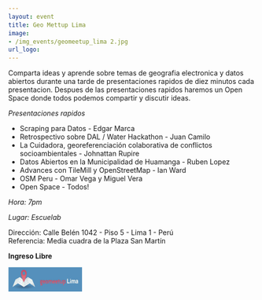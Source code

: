 ```yaml
---
layout: event
title: Geo Mettup Lima
image:
- /img_events/geomeetup_lima 2.jpg
url_logo:
---
```

Comparta ideas y aprende sobre temas de geografia electronica y datos abiertos durante una tarde de presentaciones rapidos de diez minutos cada presentacion.  Despues de las presentaciones rapidos haremos un Open Space donde todos podemos compartir y discutir ideas. 

*Presentaciones rapidos*

- Scraping para Datos - Edgar Marca<br>
- Retrospectivo sobre DAL / Water Hackathon - Juan Camilo<br>
- La Cuidadora, georeferenciación colaborativa de conflictos socioambientales - Johnattan Rupire
- Datos Abiertos en la Municipalidad de Huamanga - Ruben Lopez<br>
- Advances con TileMill y OpenStreetMap - Ian Ward<br>
- OSM Peru - Omar Vega y Miguel Vera<br>
- Open Space - Todos!<br>

*Hora: 7pm*

*Lugar: Escuelab*

Dirección: Calle Belén 1042 - Piso 5 - Lima 1 - Perú <br>
Referencia: Media cuadra de la Plaza San Martín  

   **Ingreso Libre**

![query](/img_events/geomeetup_lima.jpg)
